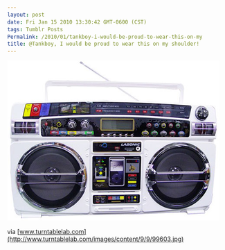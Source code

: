 ```yaml
---
layout: post
date: Fri Jan 15 2010 13:30:42 GMT-0600 (CST)
tags: Tumblr Posts
Permalink: /2010/01/tankboy-i-would-be-proud-to-wear-this-on-my
title: @Tankboy, I would be proud to wear this on my shoulder!
---
```


![](/public/assets/tumblr/tumblr_kwazj6t2LE1qa4klho1_500.jpg)

via [www.turntablelab.com](http://www.turntablelab.com/images/content/9/9/99603.jpg)
